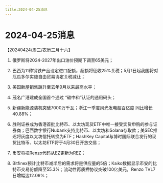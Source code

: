 ```yaml
---
title:2024-04-25消息
---
```

# 2024-04-25消息
【20240424/周三/农历三月十六】

1. 俄罗斯将2024-2027年出口油价预期下调至65美元；

2. 巴西为11种钢铁产品设定进口配额，超额将征收25%关税；5月1日起我国将对厄瓜多尔实施自由贸易协定关税减让；

3. 美国新屋销售跳升至去年9月以来最高水平；

4. 茂名广港建成全国首个通过 “碳中和”认证的通用码头；

5. 新疆新能源装机突破7000万千瓦；浙江一季度风光发电超百亿度 同比增长40.88%；

6. 胜利证券成为香港首批比特币、以太坊现货ETF中唯一接受实货申购的参与证券商；巴西数字银行Nubank支持比特币、以太坊和Solana存取款；美SEC推迟将灰度以太坊信托转换为ETF；HashKey Capital与博时国际联合发行的现货比特币、以太坊ETF将于4月30日开放交易；

7. 币安将把Renzo代码从EZ更新为REZ；

8. Bitfinex预计比特币减半后的需求将是供应量的5倍；Kaiko数据显示币安的比特币交易份额降至55.3%；流动性再质押协议突破100亿美元，Renzo TVL7日增幅达12.09%；